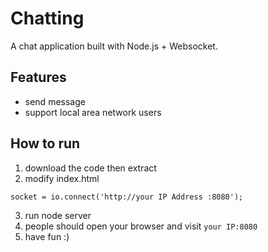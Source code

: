 # Chatting
A chat application built with Node.js + Websocket.

## Features
- send message
- support local area network users 

## How to run
1. download the code then extract
2. modify index.html 
```
socket = io.connect('http://your IP Address :8080');
```
3. run node server
4. people should open your browser and visit `your IP:8080`
5. have fun :)
